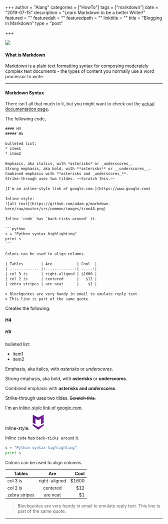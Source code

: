 +++
author = "Alang"
categories = ["HowTo"]
tags = ["markdown"]
date = "2019-07-15"
description = "Learn Markdown to be a better Writer!"
featured = ""
featuredalt = ""
featuredpath = ""
linktitle = ""
title = "Blogging in Markdown"
type = "post"

+++

![](/images/markdown.png)

#### What is Markdown
Markdown is a plain text formatting syntax for composing moderately complex text documents - the types of content you normally use a word processor to write.

---

#### Markdown Syntax

There isn't all that much to it, but you might want to check out the [actual documentation page](https://daringfireball.net/projects/markdown/syntax). 

The following code,

```
#### H4
##### H5

bulleted list:
* item1
* item2

Emphasis, aka italics, with *asterisks* or _underscores_.
Strong emphasis, aka bold, with **asterisks** or __underscores__.
Combined emphasis with **asterisks and _underscores_**.
Strike-through uses two tildes. ~~Scratch this.~~

[I'm an inline-style link of google.com.](https://www.google.com)

Inline-style:
![alt text](https://github.com/adam-p/markdown-here/raw/master/src/common/images/icon48.png)

Inline `code` has `back-ticks around` it.

​```python
s = "Python syntax highlighting"
print s
​```

Colons can be used to align columns.

| Tables        | Are           | Cool  |
| ------------- |:-------------:| -----:|
| col 3 is      | right-aligned | $1600 |
| col 2 is      | centered      |   $12 |
| zebra stripes | are neat      |    $1 |

> Blockquotes are very handy in email to emulate reply text.
> This line is part of the same quote.
```

Creates the following:

#### H4

##### H5



bulleted list:

*   item1
*   item2



Emphasis, aka italics, with *asterisks* or _underscores_.

Strong emphasis, aka bold, with **asterisks** or __underscores__.

Combined emphasis with **asterisks and _underscores_**.

Strike-through uses two tildes. ~~Scratch this.~~



[I'm an inline-style link of google.com.](https://www.google.com)



Inline-style:
![alt text](https://github.com/adam-p/markdown-here/raw/master/src/common/images/icon48.png)



Inline `code` has `back-ticks around` it.



```python
s = "Python syntax highlighting"
print s
```



Colons can be used to align columns.

| Tables        | Are           | Cool  |
| ------------- |:-------------:| -----:|
| col 3 is      | right-aligned | $1600 |
| col 2 is      | centered      |   $12 |
| zebra stripes | are neat      |    $1 |



> Blockquotes are very handy in email to emulate reply text.
> This line is part of the same quote.

---

